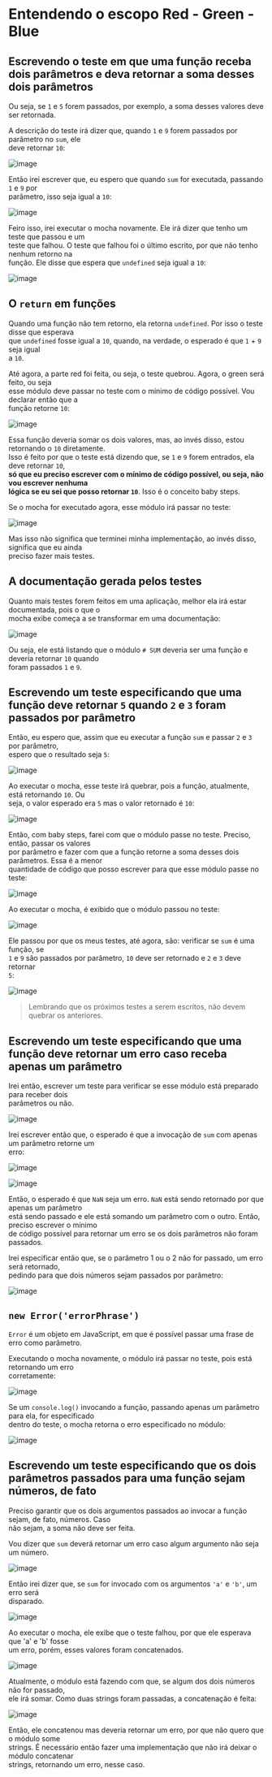 # Entendendo o escopo Red - Green - Blue

## Escrevendo o teste em que uma função receba dois parâmetros e deva retornar a soma desses dois parâmetros  
Ou seja, se `1` e `5` forem passados, por exemplo, a soma desses valores deve ser retornada.  

A descrição do teste irá dizer que, quando `1` e `9` forem passados por parâmetro no `sum`, ele  
deve retornar `10`:  

![image](https://user-images.githubusercontent.com/29297788/33491686-24b49b88-d6a2-11e7-9bcf-623f86506349.png)

Então irei escrever que, eu espero que quando `sum` for executada, passando `1` e `9` por  
parâmetro, isso seja igual a `10`:  

![image](https://user-images.githubusercontent.com/29297788/33491861-a3ae2878-d6a2-11e7-9db8-9391d360a6ac.png)

Feiro isso, irei executar o mocha novamente. Ele irá dizer que tenho um teste que passou e um  
teste que falhou. O teste que falhou foi o último escrito, por que não tenho nenhum retorno na  
função. Ele disse que espera que `undefined` seja igual a `10`:  

![image](https://user-images.githubusercontent.com/29297788/33491998-fdb16894-d6a2-11e7-9092-c67076ff2575.png)

## O `return` em funções 
Quando uma função não tem retorno, ela retorna `undefined`. Por isso o teste disse que esperava  
que `undefined` fosse igual a `10`, quando, na verdade, o esperado é que `1` + `9` seja igual  
a `10`.  

Até agora, a parte red foi feita, ou seja, o teste quebrou. Agora, o green será feito, ou seja  
esse módulo deve passar no teste com o mínimo de código possível. Vou declarar então que a  
função retorne `10`:  

![image](https://user-images.githubusercontent.com/29297788/33492245-9bff7216-d6a3-11e7-8d90-f8dd988302b9.png)

Essa função deveria somar os dois valores, mas, ao invés disso, estou retornando o `10` diretamente.  
Isso é feito por que o teste está dizendo que, se `1` e `9` forem entrados, ela deve retornar `10`,  
**só que eu preciso escrever com o mínimo de código possível, ou seja, não vou escrever nenhuma  
lógica se eu sei que posso retornar `10`**. Isso é o conceito baby steps.  

Se o mocha for executado agora, esse módulo irá passar no teste:  

![image](https://user-images.githubusercontent.com/29297788/33492400-1b7fed18-d6a4-11e7-9d69-3906c7f7baaa.png)

Mas isso não significa que terminei minha implementação, ao invés disso, significa que eu ainda  
preciso fazer mais testes. 

## A documentação gerada pelos testes 
Quanto mais testes forem feitos em  uma aplicação, melhor ela irá estar documentada, pois o que o  
mocha exibe começa a se transformar em uma documentação:  

![image](https://user-images.githubusercontent.com/29297788/33492706-0bbde2bc-d6a5-11e7-89cd-56e636717be2.png)

Ou seja, ele está listando que o módulo `# SUM` deveria ser uma função e deveria retornar `10` quando  
foram passados `1` e `9`.  

## Escrevendo um teste especificando que uma função deve retornar `5` quando `2` e `3` foram passados por parâmetro 
Então, eu espero que, assim que eu executar a função `sum` e passar `2` e `3` por parâmetro,  
espero que o resultado seja `5`:  

![image](https://user-images.githubusercontent.com/29297788/33492955-d2b094b4-d6a5-11e7-9ff6-4c05a758ea9b.png)

Ao executar o mocha, esse teste irá quebrar, pois a função, atualmente, está retornando `10`. Ou  
seja, o valor esperado era `5` mas o valor retornado é `10`:  

![image](https://user-images.githubusercontent.com/29297788/33493054-19ea8664-d6a6-11e7-8b98-b7baa6a6b2f5.png)

Então, com baby steps, farei com que o módulo passe no teste. Preciso, então, passar os valores  
por parâmetro e fazer com que a função retorne a soma desses dois parâmetros. Essa é a menor  
quantidade de código que posso escrever para que esse módulo passe no teste:  

![image](https://user-images.githubusercontent.com/29297788/33493219-7a800076-d6a6-11e7-9703-ef68cb1087f4.png)

Ao executar o mocha, é exibido que o módulo passou no teste:  

![image](https://user-images.githubusercontent.com/29297788/33493247-942c3904-d6a6-11e7-87ea-641618c962fd.png)

Ele passou por que os meus testes, até agora, são: verificar se `sum` é uma função, se  
`1` e `9` são passados por parâmetro, `10` deve ser retornado e `2` e `3` deve retornar  
`5`:  

![image](https://user-images.githubusercontent.com/29297788/33493373-fb64241a-d6a6-11e7-84ed-c918eaa8949a.png)

>Lembrando que os próximos testes a serem escritos, não devem quebrar os anteriores. 

## Escrevendo um teste especificando que uma função deve retornar um erro caso receba apenas um parâmetro  

Irei então, escrever um teste para verificar se esse módulo está preparado para receber dois  
parâmetros ou não. 

![image](https://user-images.githubusercontent.com/29297788/33493531-7c8849c2-d6a7-11e7-85ec-d8a240086723.png)

Irei escrever então que, o esperado é que a invocação de `sum` com apenas um parâmetro retorne um  
erro:  

![image](https://user-images.githubusercontent.com/29297788/33493597-bfd68dec-d6a7-11e7-998e-54c41e20437e.png)

![image](https://user-images.githubusercontent.com/29297788/33493642-ddcb9734-d6a7-11e7-91fd-c3141a16456f.png)

Então, o esperado é que `NaN` seja um erro. `NaN` está sendo retornado por que apenas um parâmetro  
está sendo passado e ele está somando um parâmetro com o outro. Então, preciso escrever o mínimo  
de código possível para retornar um erro se os dois parâmetros não foram passados.  

Irei especificar então que, se o parâmetro 1 ou o 2 não for passado, um erro será retornado,  
pedindo para que dois números sejam passados por parâmetro:  

![image](https://user-images.githubusercontent.com/29297788/33493789-60506aae-d6a8-11e7-9e3a-ec75e230485a.png)

## `new Error('errorPhrase')` 
`Error` é um objeto em JavaScript, em que é possível passar uma frase de erro como parâmetro.  

Executando o mocha novamente, o módulo irá passar no teste, pois está retornando um erro  
corretamente:  

![image](https://user-images.githubusercontent.com/29297788/33510596-ef564466-d6f4-11e7-983f-a690d07e4a12.png)

Se um `console.log()` invocando a função, passando apenas um parâmetro para ela, for especificado  
dentro do teste, o mocha retorna o erro especificado no módulo:  

![image](https://user-images.githubusercontent.com/29297788/33510617-2cfa4c4a-d6f5-11e7-9c91-3e3086dbd7ad.png)

## Escrevendo um teste especificando que os dois parâmetros passados para uma função sejam números, de fato 
Preciso garantir que os dois argumentos passados ao invocar a função sejam, de fato, números. Caso  
não sejam, a soma não deve ser feita.  

Vou dizer que `sum` deverá retornar um erro caso algum argumento não seja um número.  

![image](https://user-images.githubusercontent.com/29297788/33510663-d9d16b6a-d6f5-11e7-9503-81860de836bb.png)

Então irei dizer que, se `sum` for invocado com os argumentos `'a'` e `'b'`, um erro será  
disparado.  

![image](https://user-images.githubusercontent.com/29297788/33510677-107a9e70-d6f6-11e7-8a0e-ebc319dd857f.png)

Ao executar o mocha, ele exibe que o teste falhou, por que ele esperava que 'a' e 'b' fosse  
um erro, porém, esses valores foram concatenados. 

![image](https://user-images.githubusercontent.com/29297788/33510695-4ec02f10-d6f6-11e7-91cd-581954b68e36.png)

Atualmente, o módulo está fazendo com que, se algum dos dois números não for passado,  
ele irá somar. Como duas strings foram passadas, a concatenação é feita:  

![image](https://user-images.githubusercontent.com/29297788/33510721-e1a65264-d6f6-11e7-9f1e-222c0dcb6d54.png)

Então, ele concatenou mas deveria retornar um erro, por que não quero que o módulo some  
strings. É necessário então fazer uma implementação que não irá deixar o módulo concatenar  
strings, retornando um erro, nesse caso. 
